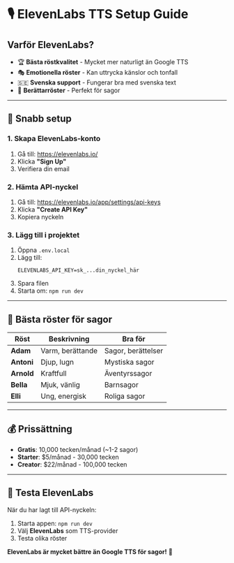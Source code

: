 # 🎙️ ElevenLabs TTS Setup Guide

## Varför ElevenLabs?

- 🏆 **Bästa röstkvalitet** - Mycket mer naturligt än Google TTS
- 🎭 **Emotionella röster** - Kan uttrycka känslor och tonfall
- 🇸🇪 **Svenska support** - Fungerar bra med svenska text
- 🎵 **Berättarröster** - Perfekt för sagor

---

## 📝 Snabb setup

### 1. Skapa ElevenLabs-konto
1. Gå till: https://elevenlabs.io/
2. Klicka **"Sign Up"**
3. Verifiera din email

### 2. Hämta API-nyckel
1. Gå till: https://elevenlabs.io/app/settings/api-keys
2. Klicka **"Create API Key"**
3. Kopiera nyckeln

### 3. Lägg till i projektet
1. Öppna `.env.local`
2. Lägg till:
   ```
   ELEVENLABS_API_KEY=sk_...din_nyckel_här
   ```
3. Spara filen
4. Starta om: `npm run dev`

---

## 🎵 Bästa röster för sagor

| Röst | Beskrivning | Bra för |
|------|-------------|---------|
| **Adam** | Varm, berättande | Sagor, berättelser |
| **Antoni** | Djup, lugn | Mystiska sagor |
| **Arnold** | Kraftfull | Äventyrssagor |
| **Bella** | Mjuk, vänlig | Barnsagor |
| **Elli** | Ung, energisk | Roliga sagor |

---

## 💰 Prissättning

- **Gratis**: 10,000 tecken/månad (~1-2 sagor)
- **Starter**: $5/månad - 30,000 tecken
- **Creator**: $22/månad - 100,000 tecken

---

## 🧪 Testa ElevenLabs

När du har lagt till API-nyckeln:

1. Starta appen: `npm run dev`
2. Välj **ElevenLabs** som TTS-provider
3. Testa olika röster

**ElevenLabs är mycket bättre än Google TTS för sagor!** 🚀